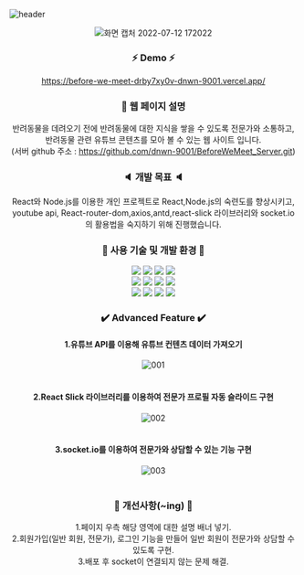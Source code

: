 ![header](https://capsule-render.vercel.app/api?type=waving&color=ffecb3&height=250&section=header&text=Before%20We%20Meet&fontSize=50&animation=fadeIn&fontAlignY=50&desc=Joan%20&descAlignY=62&descAlign=62&)

<div align="center">
 
![화면 캡처 2022-07-12 172022](https://user-images.githubusercontent.com/106906742/178501426-abc47540-4c24-4a9b-82eb-f38e756508de.jpg)

### :zap: Demo :zap:
https://before-we-meet-drby7xy0v-dnwn-9001.vercel.app/  


### :information_desk_person: 웹 페이지 설명
반려동물을 데려오기 전에 반려동물에 대한 지식을 쌓을 수 있도록 전문가와 소통하고, </br>
반려동물 관련 유튜브 콘텐츠를 모아 볼 수 있는 웹 사이트 입니다. </br>
(서버 github 주소 : https://github.com/dnwn-9001/BeforeWeMeet_Server.git)  


### :speaker: 개발 목표 :speaker:
React와 Node.js를 이용한 개인 프로젝트로 React,Node.js의 숙련도를 향상시키고,</br>
youtube api, React-router-dom,axios,antd,react-slick 라이브러리와 socket.io의 활용법을 숙지하기 위해 진행했습니다.  


### :page_with_curl: 사용 기술 및 개발 환경 :page_with_curl:

<img src="https://img.shields.io/badge/-React-black?style=flat-square&logo=React&logoColor=#61DAFB"/> <img src="https://img.shields.io/badge/-Node.js-yellow?style=flat-square&logo=Node.js&logoColor=black"/> <img src="https://img.shields.io/badge/-Nodemon-F7DF1E?style=flat-square&logo=Nodemon&logoColor=#76D04B"/> <img src="https://img.shields.io/badge/-Express-blue?style=flat-square&logo=Express&logoColor=#000000"/> </br> <img src="https://img.shields.io/badge/-JavaScript-white?style=flat-square&logo=JavaScript&logoColor=#F7DF1E"/> <img src="https://img.shields.io/badge/-HTML5-beige?style=flat-square&logo=HTML5&logoColor=#E34F26"/> <img src="https://img.shields.io/badge/-CSS3-grey?style=flat-square&logo=CSS3&logoColor=#1572B6"/> <img src="https://img.shields.io/badge/-GitHub-pink?style=flat-square&logo=GitHub&logoColor=#181717"/> </br> <img src="https://img.shields.io/badge/-Visual Studio-orange?style=flat-square&logo=Visual Studio&logoColor=#5C2D91"/> 
<img src="https://img.shields.io/badge/-Heroku-navy?style=flat-square&logo=Heroku&logoColor=#430098"/> <img src="https://img.shields.io/badge/-Vercel-purple?style=flat-square&logo=Vercel&logoColor=#000000"/> <img src="https://img.shields.io/badge/-Socket.io-red?style=flat-square&logo=Socket.io&logoColor=#010101"/> </br>  



### :heavy_check_mark: Advanced Feature :heavy_check_mark:
#### 1.유튜브 API를 이용해 유튜브 컨텐츠 데이터 가져오기
![001](https://user-images.githubusercontent.com/106906742/179073237-aa3c26fc-aa50-4b60-900f-245c2867654c.png)  
</br>
#### 2.React Slick 라이브러리를 이용하여 전문가 프로필 자동 슬라이드 구현
![002](https://user-images.githubusercontent.com/106906742/179073579-ec2c6031-d148-41d0-ac9e-06217403957e.png)  
</br>
#### 3.socket.io를 이용하여 전문가와 상담할 수 있는 기능 구현
![003](https://user-images.githubusercontent.com/106906742/179073772-d08bf3e3-ab0a-4a73-b115-0ebca4e2a0ab.png)  
</br>


### :hammer: 개선사항(~ing) :hammer:
1.페이지 우측 해당 영역에 대한 설명 배너 넣기.</br>
2.회원가입(일반 회원, 전문가), 로그인 기능을 만들어 일반 회원이 전문가와 상담할 수 있도록 구현.</br>
3.배포 후 socket이 연결되지 않는 문제 해결.
</div>
